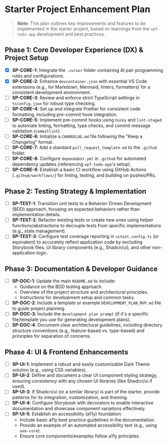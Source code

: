 # Starter Project Enhancement Plan

> **Note**: This plan outlines key improvements and features to be implemented in the starter project, based on learnings from the `vpf-todo-app` development and best practices.

## Phase 1: Core Developer Experience (DX) & Project Setup

- [x] **SP-CORE-1**: Integrate the `.cursor` folder containing AI pair programming rules and configurations.
- [x] **SP-CORE-2**: Enhance `devcontainer.json` with essential VS Code extensions (e.g., for Markdown, Mermaid, linters, formatters) for a consistent development environment.
- [ ] **SP-CORE-3**: Review and enforce strict TypeScript settings in `tsconfig.json` for robust type checking.
- [ ] **SP-CORE-4**: Set up and integrate Prettier for consistent code formatting, including pre-commit hook integration.
- [ ] **SP-CORE-5**: Implement pre-commit hooks using `husky` and `lint-staged` to automate linting, formatting, type checks, and commit message validation (`commitlint`).
- [ ] **SP-CORE-6**: Initialize a `CHANGELOG.md` file following the "Keep a Changelog" format.
- [ ] **SP-CORE-7**: Add a standard `pull_request_template.md` to the `.github` folder.
- [ ] **SP-CORE-8**: Configure `dependabot.yml` in `.github` for automated dependency updates (referencing `vpf-todo-app`'s setup).
- [ ] **SP-CORE-9**: Establish a basic CI workflow using GitHub Actions (`.github/workflows/`) for linting, testing, and building on pushes/PRs.

## Phase 2: Testing Strategy & Implementation

- [ ] **SP-TEST-1**: Transition unit tests to a Behavior-Driven Development (BDD) approach, focusing on expected behaviors rather than implementation details.
- [ ] **SP-TEST-2**: Refactor existing tests or create new ones using helper functions/abstractions to decouple tests from specific implementations (e.g., state management).
- [ ] **SP-TEST-3**: Configure test coverage reporting in `vitest.config.ts` (or equivalent) to accurately reflect application code by excluding Storybook files, UI library components (e.g., Shadcn/ui), and other non-application logic.

## Phase 3: Documentation & Developer Guidance

- [ ] **SP-DOC-1**: Update the main `README.md` to include:
  - Guidance on the BDD testing approach.
  - Overview of the project structure and architectural principles.
  - Instructions for development setup and common tasks.
- [ ] **SP-DOC-2**: Include a template or example `DEVELOPMENT_PLAN_MVP.md` file to guide project planning.
- [ ] **SP-DOC-3**: Include the `development plan prompt` (if it's a specific file/template you use for generating development plans).
- [ ] **SP-DOC-4**: Document clear architectural guidelines, including directory structure conventions (e.g., feature-based vs. type-based) and principles for separation of concerns.

## Phase 4: UI & Frontend Enhancements

- [ ] **SP-UI-1**: Implement a robust and easily customizable Dark Theme solution (e.g., using CSS variables).
- [ ] **SP-UI-2**: Define and document a clear UI component styling strategy, ensuring consistency with any chosen UI libraries (like Shadcn/ui if used).
- [ ] **SP-UI-3**: If Shadcn/ui (or a similar library) is part of the starter, provide patterns for its integration, customization, and theming.
- [ ] **SP-UI-4**: Configure Storybook with decorators to enable interactive documentation and showcase component variations effectively.
- [ ] **SP-UI-5**: Establish an accessibility (a11y) foundation:
  - Include basic a11y best practice guidelines in the documentation.
  - Provide an example of an automated accessibility test (e.g., using `axe-core`).
  - Ensure core components/examples follow a11y principles.
